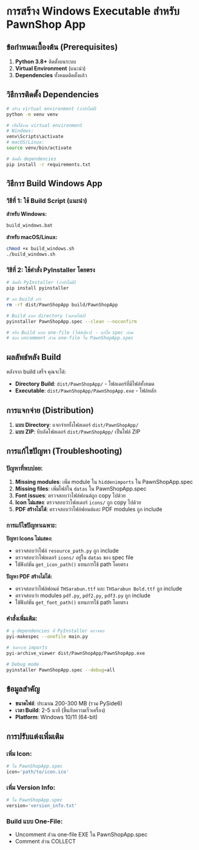 # การสร้าง Windows Executable สำหรับ PawnShop App

## ข้อกำหนดเบื้องต้น (Prerequisites)

1. **Python 3.8+** ติดตั้งบนระบบ
2. **Virtual Environment** (แนะนำ)
3. **Dependencies** ทั้งหมดติดตั้งแล้ว

## วิธีการติดตั้ง Dependencies

```bash
# สร้าง virtual environment (ถ้ายังไม่มี)
python -m venv venv

# เปิดใช้งาน virtual environment
# Windows:
venv\Scripts\activate
# macOS/Linux:
source venv/bin/activate

# ติดตั้ง dependencies
pip install -r requirements.txt
```

## วิธีการ Build Windows App

### วิธีที่ 1: ใช้ Build Script (แนะนำ)

**สำหรับ Windows:**
```cmd
build_windows.bat
```

**สำหรับ macOS/Linux:**
```bash
chmod +x build_windows.sh
./build_windows.sh
```

### วิธีที่ 2: ใช้คำสั่ง PyInstaller โดยตรง

```bash
# ติดตั้ง PyInstaller (ถ้ายังไม่มี)
pip install pyinstaller

# ลบ build เก่า
rm -rf dist/PawnShopApp build/PawnShopApp

# Build แบบ directory (หลายไฟล์)
pyinstaller PawnShopApp.spec --clean --noconfirm

# หรือ Build แบบ one-file (ไฟล์เดียว) - แก้ไข spec ก่อน
# ต้อง uncomment ส่วน one-file ใน PawnShopApp.spec
```

## ผลลัพธ์หลัง Build

หลังจาก build เสร็จ คุณจะได้:

- **Directory Build**: `dist/PawnShopApp/` - โฟลเดอร์ที่มีไฟล์ทั้งหมด
- **Executable**: `dist/PawnShopApp/PawnShopApp.exe` - ไฟล์หลัก

## การแจกจ่าย (Distribution)

1. **แบบ Directory**: แจกจ่ายทั้งโฟลเดอร์ `dist/PawnShopApp/`
2. **แบบ ZIP**: บีบอัดโฟลเดอร์ `dist/PawnShopApp/` เป็นไฟล์ ZIP

## การแก้ไขปัญหา (Troubleshooting)

### ปัญหาที่พบบ่อย:

1. **Missing modules**: เพิ่ม module ใน `hiddenimports` ใน PawnShopApp.spec
2. **Missing files**: เพิ่มไฟล์ใน `datas` ใน PawnShopApp.spec
3. **Font issues**: ตรวจสอบว่าไฟล์ฟอนต์ถูก copy ไปด้วย
4. **Icon ไม่แสดง**: ตรวจสอบว่าโฟลเดอร์ `icons/` ถูก copy ไปด้วย
5. **PDF สร้างไม่ได้**: ตรวจสอบว่าไฟล์ฟอนต์และ PDF modules ถูก include

### การแก้ไขปัญหาเฉพาะ:

**ปัญหา Icons ไม่แสดง:**
- ตรวจสอบว่าไฟล์ `resource_path.py` ถูก include
- ตรวจสอบว่าโฟลเดอร์ `icons/` อยู่ใน `datas` ของ spec file
- ใช้ฟังก์ชัน `get_icon_path()` แทนการใช้ path โดยตรง

**ปัญหา PDF สร้างไม่ได้:**
- ตรวจสอบว่าไฟล์ฟอนต์ `THSarabun.ttf` และ `THSarabun Bold.ttf` ถูก include
- ตรวจสอบว่า modules `pdf.py`, `pdf2.py`, `pdf3.py` ถูก include
- ใช้ฟังก์ชัน `get_font_path()` แทนการใช้ path โดยตรง

### คำสั่งเพิ่มเติม:

```bash
# ดู dependencies ที่ PyInstaller ตรวจพบ
pyi-makespec --onefile main.py

# วิเคราะห์ imports
pyi-archive_viewer dist/PawnShopApp/PawnShopApp.exe

# Debug mode
pyinstaller PawnShopApp.spec --debug=all
```

## ข้อมูลสำคัญ

- **ขนาดไฟล์**: ประมาณ 200-300 MB (รวม PySide6)
- **เวลา Build**: 2-5 นาที (ขึ้นกับความเร็วเครื่อง)
- **Platform**: Windows 10/11 (64-bit)

## การปรับแต่งเพิ่มเติม

### เพิ่ม Icon:
```python
# ใน PawnShopApp.spec
icon='path/to/icon.ico'
```

### เพิ่ม Version Info:
```python
# ใน PawnShopApp.spec
version='version_info.txt'
```

### Build แบบ One-File:
- Uncomment ส่วน one-file EXE ใน PawnShopApp.spec
- Comment ส่วน COLLECT
